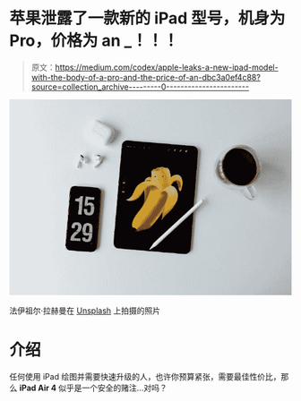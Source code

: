 # 苹果泄露了一款新的 iPad 型号，机身为 Pro，价格为 an _！！！

> 原文：<https://medium.com/codex/apple-leaks-a-new-ipad-model-with-the-body-of-a-pro-and-the-price-of-an-dbc3a0ef4c88?source=collection_archive---------0----------------------->

![](img/acb5f1435503f9a28b779b002951e757.png)

法伊祖尔·拉赫曼在 [Unsplash](https://unsplash.com/?utm_source=medium&utm_medium=referral) 上拍摄的照片

# 介绍

任何使用 iPad 绘图并需要快速升级的人，也许你预算紧张，需要最佳性价比，那么 **iPad Air 4** 似乎是一个安全的赌注…对吗？